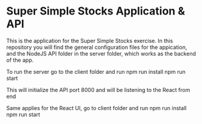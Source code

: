 ﻿Super Simple Stocks Application & API
==============================================================================================================================================================

This is the application for the Super Simple Stocks exercise. In this repository you will find the general configuration files for the appication, and
the NodeJS API folder in the server folder, which works as the backend of the app. 

To run the server go to the client folder and run
npm run install
npm run start

This will initialize the API port 8000 and will be listening to the React from end

Same applies for the React UI, go to client folder and run
npm run install
npm run start


